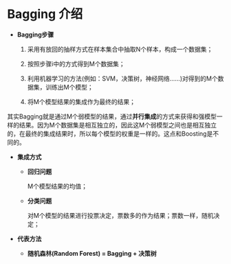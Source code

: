 # Bagging 介绍

+ **Bagging步骤**

   1. 采用有放回的抽样方式在样本集合中抽取N个样本，构成一个数据集；
   
   2. 按照步骤i中的方式得到M个数据集；
   
   3. 利用机器学习的方法(例如：SVM，决策树，神经网络……)对得到的M个数据集，训练出M个模型；
   
   4. 将M个模型结果的集成作为最终的结果；
   
其实Bagging就是通过M个弱模型的结果，通过**并行集成**的方式来获得和强模型一样的结果。因为M个数据集是相互独立的，因此这M个弱模型之间也是相互独立的，在最终的集成结果时，所以每个模型的权重是一样的。这点和Boosting是不同的。
  
   
+ **集成方式**

    - **回归问题**
    
        M个模型结果的均值；
 
    - **分类问题**
    
        对M个模型的结果进行投票决定，票数多的作为结果；票数一样，随机决定；


+ **代表方法** 

    + **随机森林(Random Forest) = Bagging + 决策树**





